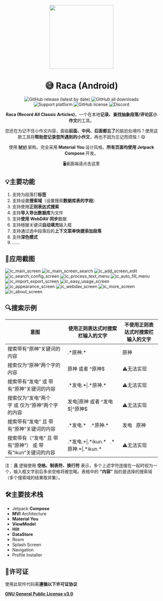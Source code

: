 <div align="center">
    <div>
        <img src="image/Raca.svg" style="height: 210px"/>
    </div>
    <h1>😅 Raca (Android)</h1>
    <p>
        <a href="https://github.com/SkyD666/Raca-Android/releases/latest" style="text-decoration:none">
            <img src="https://img.shields.io/github/v/release/SkyD666/Raca-Android?display_name=release&style=for-the-badge" alt="GitHub release (latest by date)"/>
        </a>
        <a href="https://github.com/SkyD666/Raca-Android/releases/latest" style="text-decoration:none" >
            <img src="https://img.shields.io/github/downloads/SkyD666/Raca-Android/total?style=for-the-badge" alt="GitHub all downloads"/>
        </a>
        <a href="https://www.android.com/versions/nougat-7-0" style="text-decoration:none" >
            <img src="https://img.shields.io/badge/Android 7.0+-brightgreen?style=for-the-badge&logo=android&logoColor=white" alt="Support platform"/>
        </a>
        <a href="https://github.com/SkyD666/Raca-Android/blob/master/LICENSE" style="text-decoration:none" >
            <img src="https://img.shields.io/github/license/SkyD666/Raca-Android?style=for-the-badge" alt="GitHub license"/>
        </a>
        <a href="https://discord.gg/pEWEjeJTa3" style="text-decoration:none" >
            <img src="https://img.shields.io/discord/982522006819991622?color=5865F2&label=Discord&logo=discord&logoColor=white&style=for-the-badge" alt="Discord"/>
        </a>
	</p>
    <p>
        <b>Raca (Record All Classic Articles)</b>，一个在本地<b>记录、查找抽象段落/评论区小作文</b>的工具。
    </p>
    <p>
        您还在为记不住小作文内容，面临<b>前面、中间、后面都忘了</b>的尴尬处境吗？使用这款工具将<b>帮助您记录您所遇到的小作文</b>，再也不因为忘记而烦恼！😋
    </p>
    <p>
        使用<b> <a href="https://developer.android.com/topic/architecture#recommended-app-arch">MVI</a> </b>架构，完全采用<b> Material You </b>设计风格。<b>所有页面均使用 Jetpack Compose </b>开发。
    </p>
    <p>
        <a href="https://github.com/SkyD666/Raca" style="text-decoration:none" >
            🖥️桌面端请点击这里
        </a>
    </p>
</div>

## 💡主要功能

1. 支持为段落打**标签**
2. 支持设置**搜索域**（设置搜索**数据库表的字段**）
3. 支持使用**正则表达式搜索**
4. 支持**导入导出数据库**为文件
5. 支持**使用 WebDAV 同步**数据
6. 支持根据关键词**自动填充**输入框
7. 支持通过选中段落后的**上下文菜单快捷添加段落**
8. 支持**深色模式**
9. ......

## 🤩应用截图
![ic_main_screen](image/ic_main_screen.jpg) ![ic_main_screen_search](image/ic_main_screen_search.jpg)
![ic_add_screen_edit](image/ic_add_screen_edit.jpg) ![ic_search_config_screen](image/ic_search_config_screen.jpg)
![ic_process_text_menu](image/ic_process_text_menu.jpg) ![ic_auto_fill_menu](image/ic_auto_fill_menu.jpg)
![ic_import_export_screen](image/ic_import_export_screen.jpg) ![ic_easy_usage_screen](image/ic_easy_usage_screen.jpg)
![ic_appearance_screen](image/ic_appearance_screen.jpg) ![ic_webdav_screen](image/ic_webdav_screen.jpg)
![ic_more_screen](image/ic_more_screen.jpg) ![ic_about_screen](image/ic_about_screen.jpg)

## 🔍搜索示例

<table>
<thead>
  <tr>
    <th>意图</th>
    <th>使用正则表达式时搜索栏输入的文字</th>
    <th>不使用正则表达式时搜索栏输入的文字</th>
  </tr>
</thead>
<tbody>
  <tr>
    <td>搜索带有“原神”关键词的内容</td>
    <td>.*原神.*</td>
    <td>原神</td>
  </tr>
  <tr>
    <td>搜索仅为“原神”两个字的内容</td>
    <td>原神&nbsp;或者&nbsp;^原神$</td>
    <td>⚠️无法实现</td>
  </tr>
  <tr>
    <td>搜索带有“发电”&nbsp;或&nbsp;带有“原神”关键词的内容</td>
    <td>.*发电.*|.*原神.*</td>
    <td>⚠️无法实现</td>
  </tr>
  <tr>
    <td>搜索仅为“发电”两个字&nbsp;或&nbsp;仅为“原神”两个字的内容</td>
    <td>发电|原神&nbsp;或者&nbsp;^发电$|^原神$</td>
    <td>⚠️无法实现</td>
  </tr>
  <tr>
    <td>搜索带有“发电”&nbsp;且&nbsp;带有“原神”关键词的内容</td>
    <td>.*发电.*&nbsp;&nbsp;&nbsp;.*原神.*</td>
    <td>发电&nbsp;&nbsp;&nbsp;原神</td>
  </tr>
  <tr>
    <td>搜索带有（“发电”&nbsp;且&nbsp;带有“原神”）&nbsp;或&nbsp;带有“ikun”关键词的内容</td>
    <td>.*发电.*|.*ikun.*&nbsp;&nbsp;&nbsp;.*原神.*|.*ikun.*</td>
    <td>⚠️无法实现</td>
  </tr>
</tbody>
</table>

注：**且** 逻辑使用 **空格、制表符、换行符** 表示，多个上述字符连接在一起时视为一个，输入框文字前后多余空格将被忽略。表格中的 **“内容”** 指的是选择的搜索域（多个搜索域的结果取并集）。

## 🛠主要技术栈

- Jetpack **Compose**
- **MVI** Architecture
- **Material You**
- **ViewModel**
- **Hilt**
- **DataStore**
- Room
- Splash Screen
- Navigation
- Profile Installer

## 📃许可证

使用此软件代码需**遵循以下许可证协议**

[**GNU General Public License v3.0**](LICENSE)
